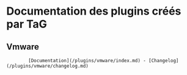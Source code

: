 # Documentation des plugins créés par TaG

## Vmware 
			[Documentation](/plugins/vmware/index.md) - [Changelog](/plugins/vmware/changelog.md)